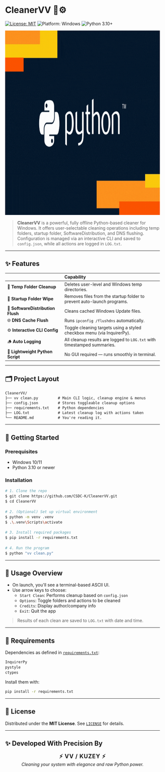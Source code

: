 # CleanerVV 🧹⚙️

[![License: MIT](https://img.shields.io/github/license/CSDC-K/CleanerVV?style=for-the-badge)](LICENSE)
![Platform: Windows](https://img.shields.io/badge/Platform-Windows%2010%2B-00adee?style=for-the-badge&logo=windows)
![Python 3.10+](https://img.shields.io/badge/Python-3.10%2B-blue?style=for-the-badge)

<p align="center">
  <img src="docs/python.gif" alt="CleanerVV Demo" width="1200" height="600">
</p>

> **CleanerVV** is a powerful, fully offline Python-based cleaner for Windows. It offers user-selectable cleaning operations including temp folders, startup folder, SoftwareDistribution, and DNS flushing. Configuration is managed via an interactive CLI and saved to `config.json`, while all actions are logged in `LOG.txt`.

---

## ✨ Features

|  | Capability |
|:--|:--|
| 🧹 **Temp Folder Cleanup** | Deletes user-level and Windows temp directories. |
| 🚫 **Startup Folder Wipe** | Removes files from the startup folder to prevent auto-launch programs. |
| 🔄 **SoftwareDistribution Flush** | Cleans cached Windows Update files. |
| 🌐 **DNS Cache Flush** | Runs `ipconfig /flushdns` automatically. |
| ⚙️ **Interactive CLI Config** | Toggle cleaning targets using a styled checkbox menu (via InquirerPy). |
| 🪵 **Auto Logging** | All cleanup results are logged to `LOG.txt` with timestamped summaries. |
| 🐍 **Lightweight Python Script** | No GUI required — runs smoothly in terminal. |

---

## 🗂️ Project Layout

```text
CleanerVV/
├── vv clean.py         # Main CLI logic, cleanup engine & menus
├── config.json         # Stores toggleable cleanup options
├── requirements.txt    # Python dependencies
├── LOG.txt             # Latest cleanup log with actions taken
└── README.md           # You're reading it.
```

---

## 🚀 Getting Started

### Prerequisites

- Windows 10/11
- Python 3.10 or newer

### Installation

```bash
# 1. Clone the repo
$ git clone https://github.com/CSDC-K/CleanerVV.git
$ cd CleanerVV

# 2. (Optional) Set up virtual environment
$ python -m venv .venv
$ .\.venv\Scripts\activate

# 3. Install required packages
$ pip install -r requirements.txt

# 4. Run the program
$ python "vv clean.py"
```

---

## 🧼 Usage Overview

- On launch, you'll see a terminal-based ASCII UI.
- Use arrow keys to choose:
  - `Start Clean`: Performs cleanup based on `config.json`
  - `Options`: Toggle folders and actions to be cleaned
  - `Credits`: Display author/company info
  - `Exit`: Quit the app

> Results of each clean are saved to `LOG.txt` with date and time.

---

## 🧾 Requirements

Dependencies as defined in [`requirements.txt`](requirements.txt):

```txt
InquirerPy
pystyle
ctypes
```

Install them with:

```bash
pip install -r requirements.txt
```

---

## 📜 License

Distributed under the **MIT License**. See [`LICENSE`](LICENSE) for details.

---

## ✨ Developed With Precision By

<p align="center">
  <strong style="font-size: 1.3em; letter-spacing: 1px;">⚡ VV / KUZEY ⚡</strong><br>
  <em>Cleaning your system with elegance and raw Python power.</em>
</p>
